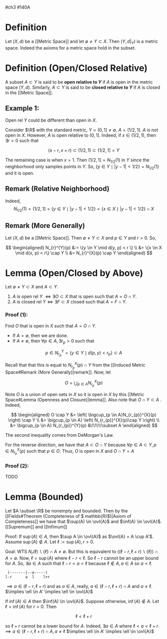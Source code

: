 #ch3 #140A
# Definition 
Let $(X, d)$ be a [[Metric Space]] and let $\emptyset \neq Y \subset X$. Then $(Y, d|_{Y})$ is a metric space. Indeed the axioms for a metric space hold in the subset.

# Definition (Open/Closed Relative)
A subset $A \subset Y$ is said to be **open relative to $Y$** if $A$ is open in the metric space $(Y, d)$. Similarly, $A \subset Y$ is said to be **closed relative to $Y$** if $A$ is closed in the [[Metric Space]]. 

## Example 1:
Open rel $Y$ could be different than open in $X$. 

Consider $\R$ with the standard metric, $Y = (0, 1] \neq \emptyset$, $A = (1/2, 1]$. $A$ is not open in $X$. However, $A$ is open relative to $(0, 1]$. Indeed, if $x \in (1/2, 1)$, then $\exists r>0$ such that 

$$
(x -r, x + r) \subset (1/2, 1) \subset (1/2, 1] = Y
$$

The remaining case is when $x = 1$. Then $(1/2, 1] = N_{1/2}(1)$ in $Y$ since the neighborhood only samples points in $Y$.  So, $\{y \in Y \mid |y - 1| < 1/2\} = N_{1/2}(1)$ and it is open. 
## Remark (Relative Neighborhood)
Indeed, 
$$
N_{1/2}(1) = (1/2, 1] = \{y \in Y \mid |y - 1| < 1/2\} = \{x \in X \mid |y - 1| < 1/2\} \cap X
$$

## Remark (More Generally)
Let $(X,d)$ be a [[Metric Space]]. Then $\emptyset \neq Y \subset X$ and $p \in Y$ and $r > 0$. So, 

$$
\begin{aligned}
N_{r}^{Y}(p) 
&:= \{y \in Y \mid d(y, p) < r \} \\
&= \{x \in X \mid d(x, p) < r\} \cap Y \\
&= N_{r}^{X}(p) \cap Y
\end{aligned}
$$

# Lemma (Open/Closed by Above) 
Let $\emptyset \neq Y \subset X$ and $A \subset Y$. 
1. $A$ is open rel $Y$ $\iff \exists O \subset X$ that is open such that $A = O \cap Y$.
2. $A$ is closed rel $Y \iff \exists F \subset X$ closed such that $A = F \cap Y$. 
### Proof (1):
Find $O$ that is open in $X$ such that $A = O \cap Y$. 
- If $A = \emptyset$, then we are done.
- If $A \neq \emptyset$, then $\forall p \in A, \exists r_{p}> 0$ such that 

$$
p \in N_{r_{p}}^{Y} = \{y \in Y \mid d(p, y) < r_{p}\} \subset A
$$

Recall that that this is equal to $N_{r_{p}}^{X}(p) \cap Y$ from the [[Induced Metric Space#Remark (More Generally)|remark]]. Now, let

$$
O = \bigcup_{p \in A}N_{r_{p}}^{X}(p)
$$

Note $O$ is a union of open sets in $X$ so it is open in $X$ by this [[Metric Space#Lemma (Openness and Closure)|lemma]]. Also note that $O \cap Y \subset A$
. Indeed, 

$$
\begin{aligned}
O \cap Y 
&= \left( \bigcup_{p \in A}N_{r_{p}}^{X}(p) \right) \cap Y \\
&= \bigcup_{p \in A} \left( N_{r_{p}}^{X}(p)\cap Y \right) \\
&= \bigcup_{p \in A} N_{r_{p}}^{Y}(p)
&\!\!\!\!\subset A
\end{aligned}
$$

The second inequality comes from DeMorgan's Law. 

For the reverse direction, we have that $A \subset O \cap Y$ because $\forall p \in A \subset Y, p \in N_{r_{p}}^{X}(p)$ such that $p \in O$. Thus, $O$ is open in $X$ and $O \cap Y = A$

### Proof (2):
TODO


# Lemma (Bounded)
Let $A \subset \R$ be nonempty and bounded. Then by the [[Fields#Theorem (Completeness of $ mathbb{R}$)|Axiom of Completeness]] we have that $\sup(A) \in \ovl{A}$ and $\inf(A) \in \ovl{A}$.
[[Supremum]] and [[Infimum]]

Proof:
If $\sup(A) \in A$, then $\sup A \in \ovl{A}$ as $\ovl{A} = A \cup A'$. Assume $\sup(A) \not\in A$. Let $\ell := \sup(A), r > 0$. 

Goal:
WTS $N_{r}(\ell) \backslash \{\ell\} \cap A \neq \emptyset$. But this is equivalent to $((\ell - r, \ell + r) \backslash \{\ell\}) \cap A = \emptyset$. Now, $\ell = \sup(A)$ where $\ell - r < \ell$. So $\ell - r$ cannot be an upper bound for $A$. So, $\exists a \in A$ such that $\ell - r < a< \ell$ because $\ell \not\in A, a \in A$  so $a < \ell$. 
```
 (-------|--o-----)
l-r      a  l    l+r
```
$\implies a \in (\ell - r, \ell + r)$ and as $a \in A$, really, $a \in (\ell - r, \ell + r)\cap A$ and $a \neq \ell$. 
$\implies \ell \in A' \implies \ell \in \ovl{A}$ 

If $\inf(A) \in A$ then $\inf(A) \in \ovl{A}$. Suppose otherwise, $\inf(A) \not\in A$. Let $\ell = \inf(A)$ for $r > 0$. Then 

$$
\ell < \ell + r
$$

so $\ell + r$ cannot be a lower bound for $A$. Indeed, $\exists a\in A$ where $\ell < a < \ell + r$. 
$\implies a \in (\ell - r, \ell + r) \cap A, a \neq \ell$ 
$\implies \ell \in A' \implies \ell \in \ovl{A}$ 

